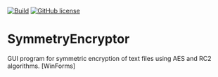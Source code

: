 [![Build](https://github.com/Maslinin/SymmetryEncryptor/actions/workflows/build.yml/badge.svg?branch=master)](https://github.com/Maslinin/SymmetryEncryptor/actions/workflows/build.yml) [![GitHub license](https://badgen.net/github/license/Maslinin/SymmetryEncryptor)](https://github.com/Maslinin/SymmetryEncryptor/blob/master/LICENSE)

# SymmetryEncryptor
GUI program for symmetric encryption of text files using AES and RC2 algorithms. [WinForms]

